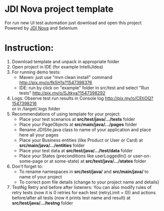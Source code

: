 # JDI Nova project template
For run new UI test automation just download and open this project
Powered by [JDI Nova](https://github.com/jdi-testing/jdi-nova) and Selenium
# Instruction:
1. Download template and unpack in appropriate folder<br>
2. Open project in IDE (for example IntelliJIdea)<br>
3. For running demo tests:<br>
    * Maven: just use "mvn clean install" command http://pix.my/o/fkSH1s?1547398376
    * IDE: run by click on "example" folder in src/test and select "Run tests" http://pix.my/o/SJtkya?1547398292
4. Logs: Observe test run results in Console log
http://pix.my/o/CEtiOQ?1547398216 <br>
or in /target/.logs folder
5. Recommendations of using template for your project:
    * Place your test scenarios at **src/test/java/.../tests** folder
    * Place your PageObjects at **src/main/java/.../pages** folder
    * Rename JDISite.java class to name of your application and place here all your pages
    * Place your Business entities (like Product or User or Card) at  **src/main/java/.../entities** folder
    * Place your test data at **src/test/java/.../test/data** folder
    * Place your States (preconditions like userLoggedIn() or user-on-some-page or at some-state) at **src/test/java/.../states** folder
6. Don't forget to:
    * To rename namespaces in **src/test/java/** and **src/main/java/** to name of your project
    * To correct pom file details (change to your project name and details)
7. TestNg Retry and before after listeners: You can also modify rules of retry tests (now it is 0 retries for each test (retryLimit = 0))
and actions before/after all tests (now it prints test name and result) at **src/test/java/.../testng** folder

